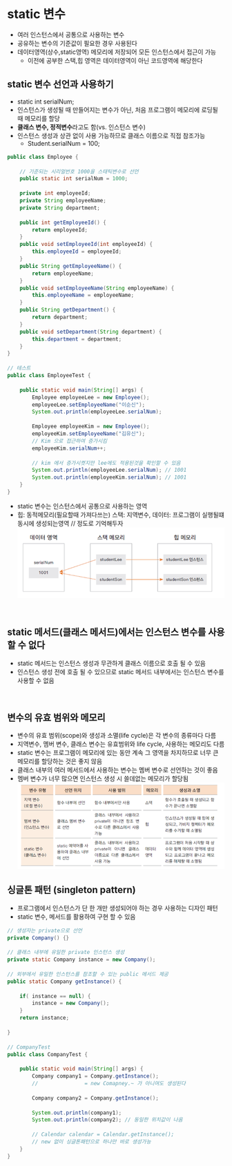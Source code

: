 # static 변수
- 여러 인스턴스에서 공통으로 사용하는 변수
- 공유하는 변수의 기준값이 필요한 경우 사용된다
- 데이터영역(상수,static영역) 메모리에 저장되어 모든 인스턴스에서 접근이 가능
  - 이전에 공부한 스택,힙 영역은 데이터영역이 아닌 코드영역에 해당한다

## static 변수 선언과 사용하기
- static int serialNum;
- 인스턴스가 생성될 때 만들어지는 변수가 아닌, 처음 프로그램이 메모리에 로딩될 때 메모리를 할당
- **클래스 변수, 정적변수**라고도 함(vs. 인스턴스 변수)
- 인스턴스 생성과 상관 없이 사용 가능하므로 클래스 이름으로 직접 참조가능
  - Student.serialNum = 100;
```JAVA
public class Employee {

    // 기준되는 시리얼번호 1000을 스태틱변수로 선언
	public static int serialNum = 1000;
	
	private int employeeId;
	private String employeeName;
	private String department;
		
	public int getEmployeeId() {
		return employeeId;
	}
	public void setEmployeeId(int employeeId) {
		this.employeeId = employeeId;
	}
	public String getEmployeeName() {
		return employeeName;
	}
	public void setEmployeeName(String employeeName) {
		this.employeeName = employeeName;
	}
	public String getDepartment() {
		return department;
	}
	public void setDepartment(String department) {
		this.department = department;
	}	
}

// 테스트
public class EmployeeTest {

	public static void main(String[] args) {
		Employee employeeLee = new Employee();
		employeeLee.setEmployeeName("이순신");
		System.out.println(employeeLee.serialNum);
		
		Employee employeeKim = new Employee();
		employeeKim.setEmployeeName("김유신");
        // Kim 으로 접근하여 증가시킴
		employeeKim.serialNum++;
		
        // kim 에서 증가시켯지만 lee에도 적용된것을 확인할 수 있음
		System.out.println(employeeLee.serialNum); // 1001
		System.out.println(employeeKim.serialNum); // 1001
	}
}
```
- static 변수는 인스턴스에서 공통으로 사용하는 영역
- 힙: 동적메모리(필요할때 가져다쓰는) 스택: 지역변수, 데이터: 프로그램이 실행될떄 동시에 생성되는영역 // 정도로 기억해두자
![static](img/static.png)
<br>

## static 메서드(클래스 메서드)에서는 인스턴스 변수를 사용할 수 없다
- static 메서드는 인스턴스 생성과 무관하게 클래스 이름으로 호출 될 수 있음
- 인스턴스 생성 전에 호출 될 수 있으므로 static 메서드 내부에서는 인스턴스 변수를 사용할 수 없음
<br>

## 변수의 유효 범위와 메모리
- 변수의 유효 범위(scope)와 생성과 소멸(life cycle)은 각 변수의 종류마다 다름
- 지역변수, 멤버 변수, 클래스 변수는 유효범위와 life cycle, 사용하는 메모리도 다름
- static 변수는 프로그램이 메모리에 있는 동안 계속 그 영역을 차지하므로 너무 큰 메모리를 할당하는 것은 좋지 않음
- 클래스 내부의 여러 메서드에서 사용하는 변수는 멤버 변수로 선언하는 것이 좋음
- 멤버 변수가 너무 많으면 인스턴스 생성 시 쓸데없는 메모리가 할당됨
![변수](img/변수.png)

## 싱글톤 패턴 (singleton pattern)
- 프로그램에서 인스턴스가 단 한 개만 생성되어야 하는 경우 사용하는 디자인 패턴
- static 변수, 메서드를 활용하여 구현 할 수 있음
```JAVA
// 생성자는 private으로 선언
private Company() {}

// 클래스 내부에 유일한 private 인스턴스 생성
private static Company instance = new Company();

// 외부에서 유일한 인스턴스를 참조할 수 있는 public 메서드 제공
public static Company getInstance() {
		
	if( instance == null) {
		instance = new Company();
	}
	return instance;
		
}

// CompanyTest
public class CompanyTest {

	public static void main(String[] args) {
		Company company1 = Company.getInstance();
		//               = new Comapney.~ 가 아니여도 생성된다
		
		Company company2 = Company.getInstance();
		
		System.out.println(company1);
		System.out.println(company2); // 동일한 위치값이 나옴
		
		// Calendar calendar = Calendar.getInstance();
		// new 없이 싱글톤패턴으로 하나만 바로 생성가능
	}
}
```

